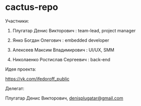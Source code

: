 # cactus-repo

Участники:

1. Плугатар Денис Викторович : team-lead, project manager

2. Янко Богдан Олегович : embedded developer

3. Алексеев Максим Владимирович : UI/UX, SMM

4. Николаенко Ростислав Сергеевич : back-end 


Идея проекта:

  https://vk.com/ifedoroff_public

Делегат:

  Плугатар Денис Викторович, denisplugatar@gmail.com
